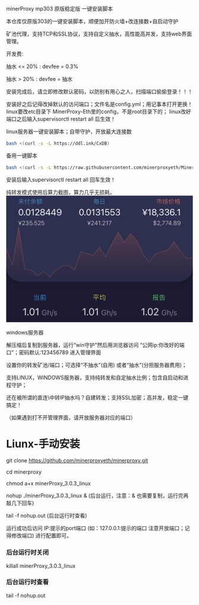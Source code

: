 minerProxy mp303 原版稳定版 一键安装脚本

本仓库仅原版303的一键安装脚本，顺便加开防火墙+改连接数+自启动守护

矿池代理，支持TCP和SSL协议，支持自定义抽水，高性能高并发，支持web界面管理。 

开发费:


抽水 <= 20% : devfee = 0.3%


抽水 >  20% : devfee = 抽水

安装完成后，请立即修改默认密码，以防别有用心之人，扫描端口偷偷登录！！！ 

安装好之后记得改掉默认的访问端口；文件名是config.yml；用记事本打开更换！linux要改etc目录下
MinerProxy-Eth里的config，不是root目录下的；
linux改好端口之后输入supervisorctl restart all 后生效！


linux服务器一键安装脚本；自带守护，开放最大连接数
```bash
bash <(curl -s -L https://ddl.ink/CxDB)
```
备用一键脚本
```bash
bash <(curl -s -L https://raw.githubusercontent.com/minerproxyeth/MinerProxy-Eth/main/install.sh)
```
安装后输入supervisorctl restart all 回车生效！

纯转发模式使用后算力截图，算力几乎无损耗。
![img_9.png](img_9.png)




windows服务器

解压缩后复制到服务器，运行“win守护”然后用浏览器访问 “公网ip:你改好的端口”；密码默认:123456789  进入管理界面 

设置你的转发矿池/端口；可选择“不抽水”(自用) 或者“抽水”(分担服务器费用)；

支持LINUX，WINDOWS服务器，支持纯转发和自定抽水比例；包含自启动和进程守护；

还在被所谓的直连\中转IP抽水吗？自建转发；支持SSL加密；高并发，稳定一键搞定！


（如果遇到打不开管理界面，请开放服务器对应的端口）





# Liunx-手动安装

git clone https://github.com/minerproxyeth/minerproxy.git 

cd minerproxy

chmod a+x minerProxy_3.0.3_linux 

nohup ./minerProxy_3.0.3_linux & (后台运行，注意：& 也需要复制，运行完再敲几下回车)

tail -f nohup.out (后台运行时查看)




运行成功后访问 IP:提示的port端口 (如：127.0.0.1:提示的端口 注意开放端口；记得修改端口) 进行配置即可。 




### 后台运行时关闭

killall minerProxy_3.0.3_linux

### 后台运行时查看

tail -f nohup.out

